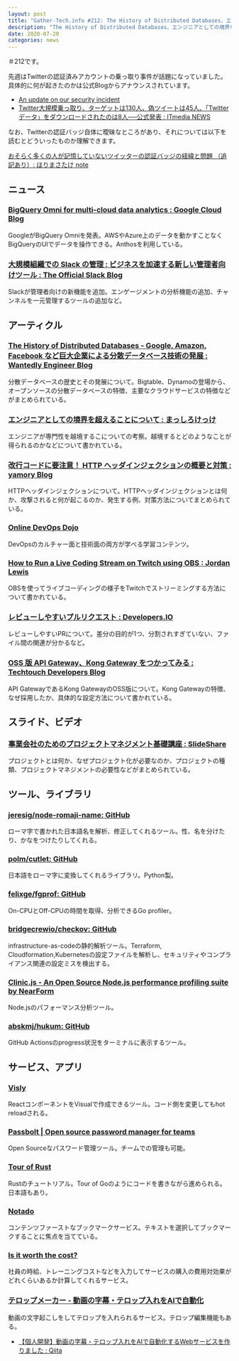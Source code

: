 ```yaml
---
layout: post
title: "Gather-Tech.info #212: The History of Distributed Databases、エンジニアとしての境界を超えることについて など"
description: "The History of Distributed Databases、エンジニアとしての境界を超えることについて など"
date: 2020-07-20
categories: news
---
```


＃212です。

先週はTwitterの認証済みアカウントの乗っ取り事件が話題になっていました。具体的に何が起きたのかは公式Blogからアナウンスされています。

- [An update on our security incident](https://blog.twitter.com/en_us/topics/company/2020/an-update-on-our-security-incident.html)
- [Twitter大規模乗っ取り、ターゲットは130人、偽ツイートは45人、「Twitterデータ」をダウンロードされたのは8人──公式発表 : ITmedia NEWS](https://www.itmedia.co.jp/news/articles/2007/18/news039.html)

なお、Twitterの認証バッジ自体に曖昧なところがあり、それについては以下を読むとどういったものか理解できます。

[おそらく多くの人が記憶していないツイッターの認証バッジの経緯と問題 （追記あり）: ほりまさたけ note](https://note.com/mehori/n/n370547a254bc)

## ニュース

### [BigQuery Omni for multi-cloud data analytics : Google Cloud Blog](https://cloud.google.com/blog/products/data-analytics/introducing-bigquery-omni)

GoogleがBigQuery Omniを発表。AWSやAzure上のデータを動かすことなくBigQueryのUIでデータを操作できる。Anthosを利用している。

### [大規模組織での Slack の管理 : ビジネスを加速する新しい管理者向けツール : The Official Slack Blog](https://slackhq.com/intl-jp-jp-new-admin-tools)

Slackが管理者向けの新機能を追加。エンゲージメントの分析機能の追加、チャンネルを一元管理するツールの追加など。

## アーティクル

### [The History of Distributed Databases - Google, Amazon, Facebook など巨大企業による分散データベース技術の発展 : Wantedly Engineer Blog](https://www.wantedly.com/companies/wantedly/post_articles/223522)

分散データベースの歴史とその発展について。Bigtable、Dynamoの登場から、オープンソースの分散データベースの特徴、主要なクラウドサービスの特徴などがまとめられている。

### [エンジニアとしての境界を超えることについて : まっしろけっけ](https://shiro-16.hatenablog.com/entry/2020/07/16/140220)

エンジニアが専門性を越境するこについての考察。越境するとどのようなことが得られるのかなどについて書かれている。

### [改行コードに要注意！ HTTP ヘッダインジェクションの概要と対策 : yamory Blog](https://yamory.io/blog/about-http-header-injection/)

HTTPヘッダインジェクションについて。HTTPヘッダインジェクションとは何か、攻撃されると何が起こるのか、発生する例、対策方法についてまとめられている。

### [Online DevOps Dojo](https://dxc-technology.github.io/about-devops-dojo/)

DevOpsのカルチャー面と技術面の両方が学べる学習コンテンツ。

### [How to Run a Live Coding Stream on Twitch using OBS : Jordan Lewis](https://jordanlewis.org/posts/twitch-live-coding/)

OBSを使ってライブコーディングの様子をTwitchでストリーミングする方法について書かれている。

### [レビューしやすいプルリクエスト : Developers.IO](https://dev.classmethod.jp/articles/reviewable-pr/)

レビューしやすいPRについて。差分の目的が1つ、分割されすぎていない、ファイル間の関連が分かるなど。

### [OSS 版 API Gateway、Kong Gateway をつかってみる : Techtouch Developers Blog](https://tech.techtouch.jp/entry/kong-gateway)

API GatewayであるKong GatewayのOSS版について。Kong Gatewayの特徴、なぜ採用したか、具体的な設定方法について書かれている。

## スライド、ビデオ

### [事業会社のためのプロジェクトマネジメント基礎講座 : SlideShare](https://www.slideshare.net/vvvvkoyo/ss-236887056)

プロジェクトとは何か、なぜプロジェクト化が必要なのか、プロジェクトの種類、プロジェクトマネジメントの必要性などがまとめられている。

## ツール、ライブラリ

### [jeresig/node-romaji-name: GitHub](https://github.com/jeresig/node-romaji-name)

ローマ字で書かれた日本語名を解析、修正してくれるツール。性、名を分けたり、かなをつけたりしてくれる。

### [polm/cutlet: GitHub](https://github.com/polm/cutlet)

日本語をローマ字に変換してくれるライブラリ。Python製。

### [felixge/fgprof: GitHub](https://github.com/felixge/fgprof)

On-CPUとOff-CPUの時間を取得、分析できるGo profiler。

### [bridgecrewio/checkov: GitHub](https://github.com/bridgecrewio/checkov)

infrastructure-as-codeの静的解析ツール。Terraform, Cloudformation,Kubernetesの設定ファイルを解析し、セキュリティやコンプライアンス関連の設定ミスを検出する。

### [Clinic.js - An Open Source Node.js performance profiling suite by NearForm](https://clinicjs.org/)

Node.jsのパフォーマンス分析ツール。

### [abskmj/hukum: GitHub](https://github.com/abskmj/hukum)

GitHub Actionsのprogress状況をターミナルに表示するツール。

## サービス、アプリ

### [Visly](https://www.visly.app/)

ReactコンポーネントをVisualで作成できるツール。コード側を変更してもhot reloadされる。

### [Passbolt | Open source password manager for teams](https://www.passbolt.com/)

Open Sourceなパスワード管理ツール。チームでの管理も可能。

### [Tour of Rust](https://tourofrust.com/)

Rustのチュートリアル。Tour of Goのようにコードを書きながら進められる。日本語もあり。

### [Notado](https://notado.app/)

コンテンツファーストなブックマークサービス。テキストを選択してブックマークすることに焦点を当てている。

### [Is it worth the cost?](https://isitworththecost.com/)

社員の時給、トレーニングコストなどを入力してサービスの購入の費用対効果がどれくらいあるか計算してくれるサービス。

### [テロップメーカー - 動画の字幕・テロップ入れをAIで自動化](https://text.aimaker.io/recognize-video/)

動画の文字起こしをしてテロップを入れられるサービス。テロップ編集機能もある。

- [【個人開発】動画の字幕・テロップ入れをAIで自動化するWebサービスを作りました : Qiita](https://qiita.com/2zn01/items/ed19a64711d68a0dc40d)
